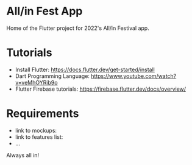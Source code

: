 # All/in Fest App

Home of the Flutter project for 2022's All/in Festival app.

# Tutorials
- Install Flutter: https://docs.flutter.dev/get-started/install
- Dart Programming Language: https://www.youtube.com/watch?v=veMhOYRib9o
- Flutter Firebase tutorials: https://firebase.flutter.dev/docs/overview/

# Requirements
- link to mockups: 
- link to features list: 
- ...

Always all in!
